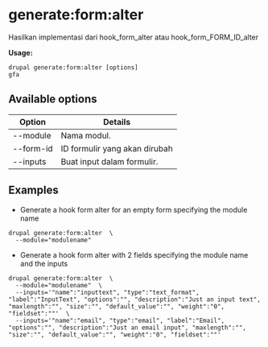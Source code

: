 # generate:form:alter
Hasilkan implementasi dari hook_form_alter atau hook_form_FORM_ID_alter

**Usage:**
```
drupal generate:form:alter [options]
gfa
```

## Available options
Option | Details
-------|-------------
--module | Nama modul.
--form-id | ID formulir yang akan dirubah
--inputs | Buat input dalam formulir.

## Examples
* Generate a hook form alter for an empty form specifying the module name
```
drupal generate:form:alter  \
  --module="modulename"
```
* Generate a hook form alter with 2 fields specifying the module name and the inputs
```
drupal generate:form:alter  \
  --module="modulename"  \
  --inputs='"name":"inputtext", "type":"text_format", "label":"InputText", "options":"", "description":"Just an input text", "maxlength":"", "size":"", "default_value":"", "weight":"0", "fieldset":""'  \
  --inputs='"name":"email", "type":"email", "label":"Email", "options":"", "description":"Just an email input", "maxlength":"", "size":"", "default_value":"", "weight":"0", "fieldset":""'
```
